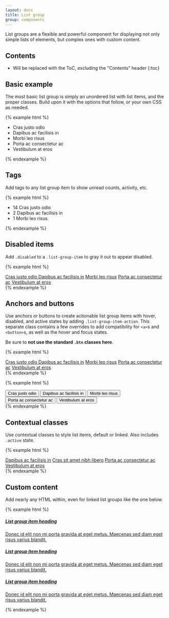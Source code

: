 ```yaml
---
layout: docs
title: List group
group: components
---
```


List groups are a flexible and powerful component for displaying not only simple lists of elements, but complex ones with custom content.

## Contents

* Will be replaced with the ToC, excluding the "Contents" header
{:toc}

## Basic example
The most basic list group is simply an unordered list with list items, and the proper classes. Build upon it with the options that follow, or your own CSS as needed.

{% example html %}
<ul class="list-group">
  <li class="list-group-item">Cras justo odio</li>
  <li class="list-group-item">Dapibus ac facilisis in</li>
  <li class="list-group-item">Morbi leo risus</li>
  <li class="list-group-item">Porta ac consectetur ac</li>
  <li class="list-group-item">Vestibulum at eros</li>
</ul>
{% endexample %}

## Tags

Add tags to any list group item to show unread counts, activity, etc.

{% example html %}
<ul class="list-group">
  <li class="list-group-item">
    <span class="tag tag-default tag-pill pull-xs-right">14</span>
    Cras justo odio
  </li>
  <li class="list-group-item">
    <span class="tag tag-default tag-pill pull-xs-right">2</span>
    Dapibus ac facilisis in
  </li>
  <li class="list-group-item">
    <span class="tag tag-default tag-pill pull-xs-right">1</span>
    Morbi leo risus
  </li>
</ul>
{% endexample %}

## Disabled items

Add `.disabled` to a `.list-group-item` to gray it out to appear disabled.

{% example html %}
<div class="list-group">
  <a href="#" class="list-group-item disabled">
    Cras justo odio
  </a>
  <a href="#" class="list-group-item">Dapibus ac facilisis in</a>
  <a href="#" class="list-group-item">Morbi leo risus</a>
  <a href="#" class="list-group-item">Porta ac consectetur ac</a>
  <a href="#" class="list-group-item">Vestibulum at eros</a>
</div>
{% endexample %}

## Anchors and buttons

Use anchors or buttons to create actionable list group items with hover, disabled, and active states by adding `.list-group-item-action`. This separate class contains a few overrides to add compatibility for `<a>`s and `<button>`s, as well as the hover and focus states.

Be sure to **not use the standard `.btn` classes here**.

{% example html %}
<div class="list-group">
  <a href="#" class="list-group-item active">
    Cras justo odio
  </a>
  <a href="#" class="list-group-item list-group-item-action">Dapibus ac facilisis in</a>
  <a href="#" class="list-group-item list-group-item-action">Morbi leo risus</a>
  <a href="#" class="list-group-item list-group-item-action">Porta ac consectetur ac</a>
  <a href="#" class="list-group-item list-group-item-action disabled">Vestibulum at eros</a>
</div>
{% endexample %}

{% example html %}
<div class="list-group">
  <button type="button" class="list-group-item list-group-item-action active">
    Cras justo odio
  </button>
  <button type="button" class="list-group-item list-group-item-action">Dapibus ac facilisis in</button>
  <button type="button" class="list-group-item list-group-item-action">Morbi leo risus</button>
  <button type="button" class="list-group-item list-group-item-action">Porta ac consectetur ac</button>
  <button type="button" class="list-group-item list-group-item-action disabled">Vestibulum at eros</button>
</div>
{% endexample %}

## Contextual classes

Use contextual classes to style list items, default or linked. Also includes `.active` state.

{% example html %}
<div class="list-group">
  <a href="#" class="list-group-item list-group-item-action list-group-item-success">Dapibus ac facilisis in</a>
  <a href="#" class="list-group-item list-group-item-action list-group-item-info">Cras sit amet nibh libero</a>
  <a href="#" class="list-group-item list-group-item-action list-group-item-warning">Porta ac consectetur ac</a>
  <a href="#" class="list-group-item list-group-item-action list-group-item-danger">Vestibulum at eros</a>
</div>
{% endexample %}

## Custom content

Add nearly any HTML within, even for linked list groups like the one below.

{% example html %}
<div class="list-group">
  <a href="#" class="list-group-item list-group-item-action active">
    <h5 class="list-group-item-heading">List group item heading</h5>
    <p class="list-group-item-text">Donec id elit non mi porta gravida at eget metus. Maecenas sed diam eget risus varius blandit.</p>
  </a>
  <a href="#" class="list-group-item list-group-item-action">
    <h5 class="list-group-item-heading">List group item heading</h5>
    <p class="list-group-item-text">Donec id elit non mi porta gravida at eget metus. Maecenas sed diam eget risus varius blandit.</p>
  </a>
  <a href="#" class="list-group-item list-group-item-action">
    <h5 class="list-group-item-heading">List group item heading</h5>
    <p class="list-group-item-text">Donec id elit non mi porta gravida at eget metus. Maecenas sed diam eget risus varius blandit.</p>
  </a>
</div>
{% endexample %}
